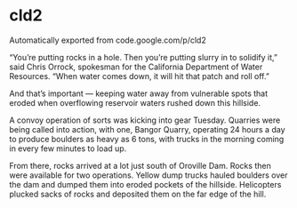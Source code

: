 # cld2
Automatically exported from code.google.com/p/cld2

“You’re putting rocks in a hole. Then you’re putting slurry in to solidify it,” said Chris Orrock, spokesman for the California Department of Water Resources. “When water comes down, it will hit that patch and roll off.”

And that’s important — keeping water away from vulnerable spots that eroded when overflowing reservoir waters rushed down this hillside.

A convoy operation of sorts was kicking into gear Tuesday. Quarries were being called into action, with one, Bangor Quarry, operating 24 hours a day to produce boulders as heavy as 6 tons, with trucks in the morning coming in every few minutes to load up.

From there, rocks arrived at a lot just south of Oroville Dam. Rocks then were available for two operations. Yellow dump trucks hauled boulders over the dam and dumped them into eroded pockets of the hillside. Helicopters plucked sacks of rocks and deposited them on the far edge of the hill.
